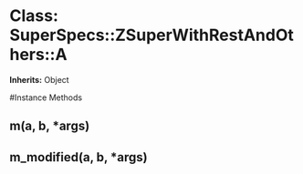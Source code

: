 # Class: SuperSpecs::ZSuperWithRestAndOthers::A
**Inherits:** Object
    




#Instance Methods
## m(a, b, *args) [](#method-i-m)

## m_modified(a, b, *args) [](#method-i-m_modified)

